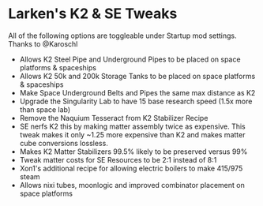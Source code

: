 # Larken's K2 & SE Tweaks

All of the following options are toggleable under Startup mod settings. Thanks to @Karoschl

- Allows K2 Steel Pipe and Underground Pipes to be placed on space platforms & spaceships
- Allows K2 50k and 200k Storage Tanks to be placed on space platforms & spaceships
- Make Space Underground Belts and Pipes the same max distance as K2
- Upgrade the Singularity Lab to have 15 base research speed (1.5x more than space lab)
- Remove the Naquium Tesseract from K2 Stabilizer Recipe
- SE nerfs K2 this by making matter assembly twice as expensive. This tweak makes it only ~1.25 more expensive than K2 and makes matter cube conversions lossless.
- Makes K2 Matter Stabilizers 99.5% likely to be preserved versus 99%
- Tweak matter costs for SE Resources to be 2:1 instead of 8:1
- Xon1's additional recipe for allowing electric boilers to make 415/975 steam
- Allows nixi tubes, moonlogic and improved combinator placement on space platforms
